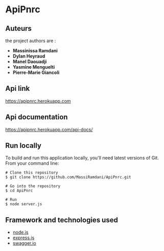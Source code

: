# ApiPnrc

## Auteurs
the project authors are :
* **Massinissa Ramdani**
* **Dylan Heyraud**
* **Manel Daouadji**
* **Yasmine Menguelti**
* **Pierre-Marie Giancoli**

## Api link
https://apipnrc.herokuapp.com

## Api documentation
https://apipnrc.herokuapp.com/api-docs/

## Run locally

To build and run this application locally, you'll need latest versions of Git. From your command line:

```
# Clone this repository
$ git clone https://github.com/MassiRamdani/ApiPnrc.git

# Go into the repository
$ cd ApiPnrc

# Run
$ node server.js

```

## Framework and technologies used
* [node.js](https://nodejs.org/en/)
* [express.js](https://expressjs.com/fr/)
* [swagger.io](https://swagger.io/)


